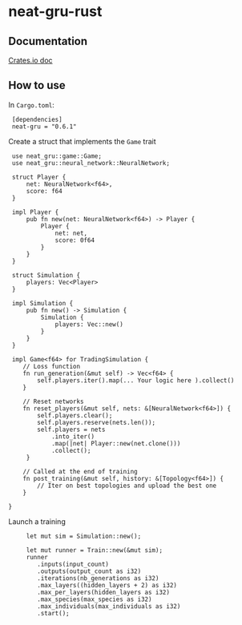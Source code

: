 # neat-gru-rust

## Documentation
[Crates.io doc](https://docs.rs/neat-gru/0.1.10/neat_gru/train/struct.Train.html)

## How to use
In `Cargo.toml`:

     [dependencies]
     neat-gru = "0.6.1"

Create a struct that implements the `Game` trait

     use neat_gru::game::Game;
     use neat_gru::neural_network::NeuralNetwork;
     
     struct Player {
         net: NeuralNetwork<f64>,
         score: f64
     }
     
     impl Player {
         pub fn new(net: NeuralNetwork<f64>) -> Player {
             Player {
                 net: net,
                 score: 0f64
             }
         }
     }

     struct Simulation {
         players: Vec<Player>
     }
     
     impl Simulation {
         pub fn new() -> Simulation {
             Simulation {
                 players: Vec::new()   
             }
         }
     }
     
     impl Game<f64> for TradingSimulation {
        // Loss function
        fn run_generation(&mut self) -> Vec<f64> {
            self.players.iter().map(... Your logic here ).collect()
        }
     
        // Reset networks
        fn reset_players(&mut self, nets: &[NeuralNetwork<f64>]) {
            self.players.clear();
            self.players.reserve(nets.len());
            self.players = nets
                .into_iter()
                .map(|net| Player::new(net.clone()))
                .collect();
         }
         
        // Called at the end of training
        fn post_training(&mut self, history: &[Topology<f64>]) {
            // Iter on best topologies and upload the best one
        }

    }

Launch a training

         let mut sim = Simulation::new();
         
         let mut runner = Train::new(&mut sim);
         runner
            .inputs(input_count)
            .outputs(output_count as i32)
            .iterations(nb_generations as i32)
            .max_layers((hidden_layers + 2) as i32)
            .max_per_layers(hidden_layers as i32)
            .max_species(max_species as i32)
            .max_individuals(max_individuals as i32)
            .start();
